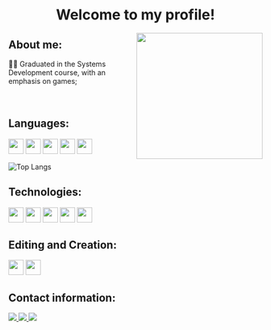 <h1 align="center"> Welcome to my profile! </h1> <img align="right" width="250" src="https://user-images.githubusercontent.com/96485913/179775128-b3156d39-4569-447c-8044-43fecc212cbe.gif" />


## About me: 
👩‍💻 Graduated in the Systems Development course, with an emphasis on games;
<br />
<br />
<br />

## **Languages:**
<img src="https://cdn.jsdelivr.net/gh/devicons/devicon/icons/javascript/javascript-original.svg" width="30" height="30" /> <img src="https://cdn.jsdelivr.net/gh/devicons/devicon/icons/c/c-original.svg" width="30" height="30" />  <img src="https://cdn.jsdelivr.net/gh/devicons/devicon/icons/csharp/csharp-original.svg" width="30" height="30" /> <img src="https://cdn.jsdelivr.net/gh/devicons/devicon/icons/cplusplus/cplusplus-original.svg" width="30" height="30" /> <img src="https://cdn.jsdelivr.net/gh/devicons/devicon/icons/css3/css3-original.svg" width="30" height="30" />



![Top Langs](https://github-readme-stats.vercel.app/api/top-langs/?username=AnaCSouzaa&theme=dark) 
 
## Technologies:  
<img src="https://cdn.jsdelivr.net/gh/devicons/devicon/icons/arduino/arduino-original.svg" width="30" height="30" /> <img src="https://cdn.jsdelivr.net/gh/devicons/devicon/icons/react/react-original.svg" width="30" height="30"/>  <img src="https://cdn.jsdelivr.net/gh/devicons/devicon/icons/unity/unity-original.svg" width="30" height="30" /> <img src="https://cdn.jsdelivr.net/gh/devicons/devicon/icons/git/git-original.svg"  width="30" height="30" />  <img src="https://cdn.jsdelivr.net/gh/devicons/devicon/icons/vscode/vscode-original.svg" width="30" height="30" />   

## Editing and Creation:
<img src="https://cdn.jsdelivr.net/gh/devicons/devicon/icons/gimp/gimp-original.svg" width="30" height="30" /> <img src="https://cdn.jsdelivr.net/gh/devicons/devicon/icons/canva/canva-original.svg" width="30" height="30" />


## Contact information:
<a href="https://github.com/AnaCSouzaa" alt="github" target="_blank">
<img src="https://img.shields.io/badge/GitHub-000000?&style=flat-square&logo=GitHub&logoColor=white">
<a href="https://www.linkedin.com/in/anacecilia-souza/>" alt="linkedin" target="_blank">
<img src="https://img.shields.io/badge/LinkedIn-%230077B5.svg?&style=flat-square&logo=linkedin&logoColor=white">
<a href="mailto:anaceciams@gmail.com>" alt="gmail" target="_blank">
<img src="https://img.shields.io/badge/-Gmail-FF0000?style=flat-square&labelColor=FF0000&logo=gmail&logoColor"/>
</a>







